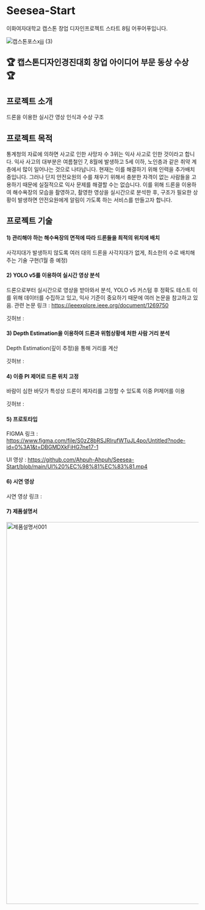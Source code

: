 # Seesea-Start
이화여자대학교 캡스톤 창업 디자인프로젝트 스타트 8팀 어푸어푸입니다.

![캡스톤포스xjjj (3)](https://user-images.githubusercontent.com/93649914/206694303-2c104433-4bfc-454d-ba81-7884197cded6.png)


## :trophy: 캡스톤디자인경진대회 창업 아이디어 부문 동상 수상 :trophy:

## 프로젝트 소개
드론을 이용한 실시간 영상 인식과 수상 구조

## 프로젝트 목적
통계청의 자료에 의하면 사고로 인한 사망자 수 3위는 익사 사고로 인한 것이라고 합니다. 익사 사고의 대부분은 여름철인 7, 8월에 발생하고 5세 이하, 노인층과 같은 취약 계층에서 많이 일어나는 것으로 나타납니다. 현재는 이를 해결하기 위해 인력을 추가배치 중입니다. 그러나 단지 안전요원의 수를 채우기 위해서 충분한 자격이 없는 사람들을 고용하기 때문에 실질적으로 익사 문제를 해결할 수는 없습니다. 이를 위해 드론을 이용하여 해수욕장의 모습을 촬영하고, 촬영한 영상을 실시간으로 분석한 후, 구조가 필요한 상황이 발생하면 안전요원에게 알림이 가도록 하는 서비스를 만들고자 합니다.

## 프로젝트 기술
#### 1) 관리해야 하는 해수욕장의 면적에 따라 드론들을 최적의 위치에 배치
사각지대가 발생하지 않도록 여러 대의 드론을 사각지대가 없게, 최소한의 수로 배치해주는 기술 구현(1월 중 예정)

#### 2) YOLO v5를 이용하여 실시간 영상 분석
드론으로부터 실시간으로 영상을 받아와서 분석, YOLO v5 커스텀 후 정확도 테스트
이를 위해 데이터를 수집하고 있고, 익사 기준이 중요하기 때문에 여러 논문을 참고하고 있음.
관련 논문 링크 : https://ieeexplore.ieee.org/document/1269750

깃허브 : 

#### 3) Depth Estimation을 이용하여 드론과 위험상황에 처한 사람 거리 분석
Depth Estimation(깊이 추정)을 통해 거리를 계산

깃허브 : 

#### 4) 이중 PI 제어로 드론 위치 고정
바람이 심한 바닷가 특성상 드론이 제자리를 고정할 수 있도록 이중 PI제어를 이용

깃허브 : 

#### 5) 프로토타입
FIGMA 링크 : https://www.figma.com/file/S0zZ8bRSJRIrufWTuJL4po/Untitled?node-id=0%3A1&t=DBGMDXkFiHG7ne17-1

UI 영상 : https://github.com/Ahpuh-Ahpuh/Seesea-Start/blob/main/UI%20%EC%98%81%EC%83%81.mp4

#### 6) 시연 영상
시연 영상 링크 :

#### 7) 제품설명서
<img width="1000" alt="제품설명서001" src="https://user-images.githubusercontent.com/112617546/206697649-2abe3a4f-c60b-416f-9a82-efe946bf6d39.png">

